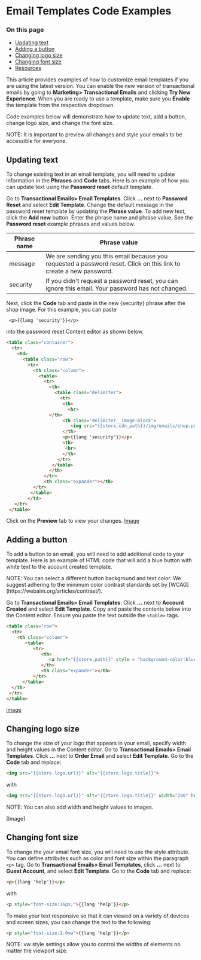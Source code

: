 # Email Templates Code Examples

<div class="otp" id="no-index">

### On this page

- [Updating text](#updating-text)
- [Adding a button](#adding-a-button)
- [Changing logo size](#changing-logo-size)
- [Changing font size](#changing-font-size)
- [Resources](#resources)

</div>

This article provides examples of how to customize email templates if you are using the latest version. You can enable the new version of transactional emails by going to **Marketing> Transactional Emails** and clicking **Try New Experience**. When you are ready to use a template, make sure you **Enable** the template from the respective dropdown. 

Code examples below will demonstrate how to update text, add a button, change logo size, and change the font size.

<div class="HubBlock--callout">
<div class="CalloutBlock--info">
<div class="HubBlock-content">

NOTE: It is important to preview all changes and style your emails to be accessible for everyone.  
</div>
</div>
</div> 

## Updating text
To change existing text in an email template, you will need to update information in the **Phrases** and **Code** tabs. Here is an example of how you can update text using the **Password reset** default template.

Go to **Transactional Emails> Email Templates**. Click **...** next to **Password Reset** and select **Edit Template**. Change the default message in the password reset template by updating the **Phrase value**. To add new text, click the **Add new** button. Enter the phrase name and phrase value. See the **Password reset** example phrases and values below.

|Phrase name | Phrase value|
|-|-|
|message| We are sending you this email because you requested a password reset. Click on this link to create a new password.|
|security| If you didn't request a password reset, you can ignore this email. Your password has not changed.|

Next, click the **Code** tab and paste in the new {security} phrase after the shop image. For this example, you can paste 

` <p>{{lang 'security'}}</p>` 

into the password reset Content editor as shown below.

```html
<table class="container">
  <tr>
    <td>
      <table class="row">
        <tr>
          <th class="column">
            <table>
              <tr>
                <th>
                  <table class="delimiter">
                    <tr>
                     <th>
                       <hr>
                </th>
                     <th class="delimiter__image-block">
                        <img src="{{store.cdn_path}}/img/emails/shop.png" alt="Shop image" class="delimiter__image">
                     </th>
                     <p>{{lang 'security'}}</p>
                     <th>
                      <hr>
                     </th>
                   </tr>
                 </table>
                </th>
              </tr>
              <th class="expander"></th>
          </tr>
         </table>
        </td>
   </tr>
 </table>
```
Click on the **Preview** tab to view your changes.
[Image]()

## Adding a button

To add a button to an email, you will need to add additional code to your template. Here is an example of HTML code that will add a blue button with white text to the account created template.

<div class="HubBlock--callout">
<div class="CalloutBlock--info">
<div class="HubBlock-content">
NOTE: You can select a different button background and text color. We suggest adhering to the minimum color contrast standards set by [WCAG](https://webaim.org/articles/contrast/). 
</div>
</div>
</div> 


Go to **Transactional Emails> Email Templates**. Click **...** next to **Account Created** and select **Edit Template**. Copy and paste the contents below into the Content editor. Ensure you paste the text outside the `<table>` tags. 
  
```html
<table class="row">
  <tr>
    <th class="column">
       <table>
          <tr>
             <th>
                <a href="{{store.path}}" style = "background-color:blue; color:white" class="sigh-in">{{lang 'sign_in'}}</a>
             </th>
             <th class="expander"></th>
          </tr>
      </table>
  </th>
 </tr>
</table>
```
[image]()

## Changing logo size

To change the size of your logo that appears in your email, specify width and height values in the Content editor. Go to **Transactional Emails> Email Templates**. Click **...** next to **Order Email** and select **Edit Template**. Go to the **Code** tab and replace: 

```html
<img src="{{store.logo.url}}" alt="{{store.logo.title}}">
```
with
```html
<img src="{{store.logo.url}}" alt="{{store.logo.title}}" width="200" height="200">
```
<div class="HubBlock--callout">
<div class="CalloutBlock--info">
<div class="HubBlock-content">
NOTE:  You can also add width and height values to images.
</div>
</div>
</div> 
  
[Image]

## Changing font size
  
To change the your email font size, you will need to use the style attribute. You can define attributes such as color and font size within the paragraph `<p>` tag. Go to **Transactional Emails> Email Templates**, click **...** next to **Guest Account**, and select **Edit Template**. Go to the **Code** tab and replace: 
  
```html
<p>{{lang 'help'}}</p>
  ```
 with 
  
  ```html
<p style="font-size:16px;">{{lang 'help'}}</p>
   ```
To make your text responsive so that it can viewed on a variety of devices and screen sizes, you can change the text to the following:
  
  ```html
  <p style="font-size:2.0vw">{{lang 'help'}}</p>
  ```
<div class="HubBlock--callout">
<div class="CalloutBlock--info">
<div class="HubBlock-content">
NOTE: vw style settings allow you to control the widths of elements no matter the viewport size.  
</div>
</div>
</div> 
